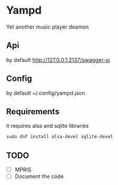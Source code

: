 # Yampd
Yet another music player deamon
## Api
by default http://127.0.0.1:2137/swagger-ui
## Config
by default ~/.config/yampd.json 
## Requirements
it requires alsa and sqlite libraries
```sh
sudo dnf install alsa-devel sqlite-devel
```
## TODO
- [ ] MPRIS
- [ ] Document the code
